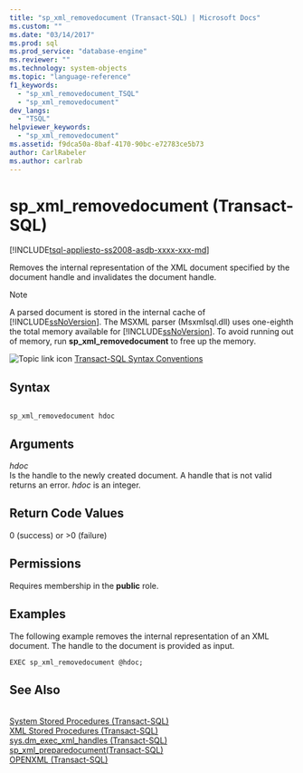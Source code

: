 ```yaml
---
title: "sp_xml_removedocument (Transact-SQL) | Microsoft Docs"
ms.custom: ""
ms.date: "03/14/2017"
ms.prod: sql
ms.prod_service: "database-engine"
ms.reviewer: ""
ms.technology: system-objects
ms.topic: "language-reference"
f1_keywords: 
  - "sp_xml_removedocument_TSQL"
  - "sp_xml_removedocument"
dev_langs: 
  - "TSQL"
helpviewer_keywords: 
  - "sp_xml_removedocument"
ms.assetid: f9dca50a-8baf-4170-90bc-e72783ce5b73
author: CarlRabeler
ms.author: carlrab
---
```

# sp_xml_removedocument (Transact-SQL)
[!INCLUDE[tsql-appliesto-ss2008-asdb-xxxx-xxx-md](../../includes/tsql-appliesto-ss2008-asdb-xxxx-xxx-md.md)]

  Removes the internal representation of the XML document specified by the document handle and invalidates the document handle.  
  
> [!NOTE]  
>  A parsed document is stored in the internal cache of [!INCLUDE[ssNoVersion](../../includes/ssnoversion-md.md)]. The MSXML parser (Msxmlsql.dll) uses one-eighth the total memory available for [!INCLUDE[ssNoVersion](../../includes/ssnoversion-md.md)]. To avoid running out of memory, run **sp_xml_removedocument** to free up the memory.  
  
 ![Topic link icon](../../database-engine/configure-windows/media/topic-link.gif "Topic link icon") [Transact-SQL Syntax Conventions](../../t-sql/language-elements/transact-sql-syntax-conventions-transact-sql.md)  
  
## Syntax  
  
```  
  
sp_xml_removedocument hdoc  
```  
  
## Arguments  
 *hdoc*  
 Is the handle to the newly created document. A handle that is not valid returns an error. *hdoc* is an integer.  
  
## Return Code Values  
 0 (success) or >0 (failure)  
  
## Permissions  
 Requires membership in the **public** role.  
  
## Examples  
 The following example removes the internal representation of an XML document. The handle to the document is provided as input.  
  
```  
EXEC sp_xml_removedocument @hdoc;  
```  
  
## See Also      
 <br>[System Stored Procedures (Transact-SQL)](../../relational-databases/system-stored-procedures/system-stored-procedures-transact-sql.md)
 <br>[XML Stored Procedures (Transact-SQL)](../../relational-databases/system-stored-procedures/xml-stored-procedures-transact-sql.md)
 <br>[sys.dm_exec_xml_handles (Transact-SQL)](../system-dynamic-management-views/sys-dm-exec-xml-handles-transact-sql.md)
 <br>[sp_xml_preparedocument(Transact-SQL)](../../relational-databases/system-stored-procedures/sp-xml-preparedocument-transact-sql.md)
 <br>[OPENXML (Transact-SQL)](../../t-sql/functions/openxml-transact-sql.md)
  
  
